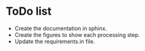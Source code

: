 # ToDo list

- Create the documentation in sphinx.
- Create the figures to show each processing step.
- Update the requirements.in file.